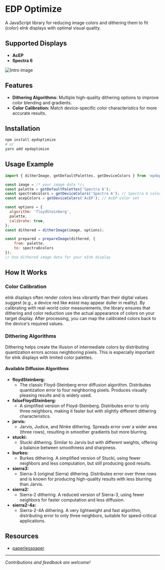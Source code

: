 # EDP Optimize

A JavaScript library for reducing image colors and dithering them to fit (color) eInk displays with optimal visual quality.

## Supported Displays

- **AcEP**
- **Spectra 6**

![Intro image]([Isolated.png](https://raw.githubusercontent.com/Utzel-Butzel/epdoptimize/refs/heads/main/intro-image.jpg) "Intro image")

## Features

- **Dithering Algorithms:** Multiple high-quality dithering options to improve color blending and gradients.
- **Color Calibration:** Match device-specific color characteristics for more accurate results.

## Installation

```bash
npm install epdoptimize
# or
yarn add epdoptimize
```

## Usage Example

```js
import { ditherImage, getDefaultPalettes, getDeviceColors } from 'epdoptimize';

const image = /* your image data */;
const palette = getDefaultPalettes('Spectra 6');
const spectra6colors = getDeviceColors('Spectra 6'); // Spectra 6 color set
const acepColors = getDeviceColors('AcEP'); // AcEP color set

const options = {
  algorithm: 'floydSteinberg',
  palette,
  calibrate: true,
};
const dithered = ditherImage(image, options);

const prepared = prepareImage(dithered, {
    from: palette,
    to: spectra6colors
});
// Use dithered image data for your eInk display
```

## How It Works

### Color Calibration

eInk displays often render colors less vibrantly than their digital values suggest (e.g., a device red like `#dddd` may appear duller in reality). By calibrating with real-world color measurements, the library ensures that dithering and color reduction use the actual appearance of colors on your target display. After processing, you can map the calibrated colors back to the device's required values.

### Dithering Algorithms

Dithering helps create the illusion of intermediate colors by distributing quantization errors across neighboring pixels. This is especially important for eInk displays with limited color palettes.

#### Available Diffusion Algorithms

- **floydSteinberg:**
  - The classic Floyd-Steinberg error diffusion algorithm. Distributes quantization error to four neighboring pixels. Produces visually pleasing results and is widely used.
- **falseFloydSteinberg:**
  - A simplified version of Floyd-Steinberg. Distributes error to only three neighbors, making it faster but with slightly different dithering characteristics.
- **jarvis:**
  - Jarvis, Judice, and Ninke dithering. Spreads error over a wider area (three rows), resulting in smoother gradients but more blurring.
- **stucki:**
  - Stucki dithering. Similar to Jarvis but with different weights, offering a balance between smoothness and sharpness.
- **burkes:**
  - Burkes dithering. A simplified version of Stucki, using fewer neighbors and less computation, but still producing good results.
- **sierra3:**
  - Sierra-3 (original Sierra) dithering. Distributes error over three rows and is known for producing high-quality results with less blurring than Jarvis.
- **sierra2:**
  - Sierra-2 dithering. A reduced version of Sierra-3, using fewer neighbors for faster computation and less diffusion.
- **sierra2-4a:**
  - Sierra-2-4A dithering. A very lightweight and fast algorithm, distributing error to only three neighbors, suitable for speed-critical applications.

## Resources

- [paperlesspaper](https://paperlesspaper.de)

---

_Contributions and feedback are welcome!_
